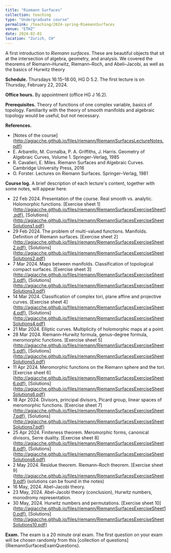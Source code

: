 ```yaml
---
title: "Riemann Surfaces"
collection: teaching
type: "Undergraduate course"
permalink: /teaching/2024-spring-RiemannSurfaces
venue: "ETHZ"
date: 2024-02-01
location: "Zurich, CH"
---
```


A first introduction to *Riemann surfaces*. These are beautiful objects that sit at the intersection of algebra, geometry, and analysis. We covered the theorems of Riemann–Hurwitz, Riemann–Roch, and Abeli–Jacobi, as well as the basics of Hurwitz theory

**Schedule.** Thursdays 16:15–18:00, HG D 5.2. The first lecture is on Thursday, February 22, 2024.

**Office hours.** By appointment (office HG J 16.2).

**Prerequisites.** Theory of functions of one complex variable, basics of topology. Familiarity with the theory of smooth manifolds and algebraic topology would be useful, but not necessary. 

**References.**
* [Notes of the course]{http://agiacche.github.io/files/riemann/RiemannSurfacesLectureNotes.pdf}
* E. Arbarello, M. Cornalba, P. A. Griffiths, J. Harris. Geometry of Algebraic Curves, Volume 1. Springer–Verlag, 1985
* R. Cavalieri, E. Miles. Riemann Surfaces and Algebraic Curves. Cambridge University Press, 2016
* O. Forster. Lectures on Riemann Surfaces. Springer–Verlag, 1981

**Course log.** A brief description of each lecture's content, together with some notes, will appear here.
* 22 Feb 2024. Presentation of the course. Real smooth vs. analytic. Holomorphic functions. [Exercise sheet 1]{http://agiacche.github.io/files/riemann/RiemannSurfacesExerciseSheet1.pdf}, [Solutions]{http://agiacche.github.io/files/riemann/RiemannSurfacesExerciseSheetSolutions1.pdf}
* 29 Feb 2024. The problem of multi-valued functions. Manifolds. Definition of Riemann surfaces. [Exercise sheet 2]{http://agiacche.github.io/files/riemann/RiemannSurfacesExerciseSheet2.pdf}, [Solutions]{http://agiacche.github.io/files/riemann/RiemannSurfacesExerciseSheetSolutions2.pdf}
* 7 Mar 2024. Maps between manifolds. Classification of topological compact surfaces. [Exercise sheet 3]{http://agiacche.github.io/files/riemann/RiemannSurfacesExerciseSheet3.pdf}, [Solutions]{http://agiacche.github.io/files/riemann/RiemannSurfacesExerciseSheetSolutions3.pdf}
* 14 Mar 2024. Classification of complex tori, plane affine and projective curves. [Exercise sheet 4]{http://agiacche.github.io/files/riemann/RiemannSurfacesExerciseSheet4.pdf}, [Solutions]{http://agiacche.github.io/files/riemann/RiemannSurfacesExerciseSheetSolutions4.pdf}
* 21 Mar 2024. Elliptic curves. Multiplicity of holomorphic maps at a point.
* 28 Mar 2024. Riemann–Hurwitz formula, genus–degree formula, meromorphic functions. [Exercise sheet 5]{http://agiacche.github.io/files/riemann/RiemannSurfacesExerciseSheet5.pdf}, [Solutions]{http://agiacche.github.io/files/riemann/RiemannSurfacesExerciseSheetSolutions5.pdf}
* 11 Apr 2024. Meromorphic functions on the Riemann sphere and the tori. [Exercise sheet 6]{http://agiacche.github.io/files/riemann/RiemannSurfacesExerciseSheet6.pdf}, [Solutions]{http://agiacche.github.io/files/riemann/RiemannSurfacesExerciseSheetSolutions6.pdf}
* 18 Apr 2024. Divisors, principal divisors, Picard group, linear spaces of meromorphic functions. [Exercise sheet 7]{http://agiacche.github.io/files/riemann/RiemannSurfacesExerciseSheet7.pdf}, [Solutions]{http://agiacche.github.io/files/riemann/RiemannSurfacesExerciseSheetSolutions7.pdf}
* 25 Apr 2024. Finiteness theorem. Meromorphic forms, canonical divisors, Serre duality. [Exercise sheet 8]{http://agiacche.github.io/files/riemann/RiemannSurfacesExerciseSheet8.pdf}, [Solutions]{http://agiacche.github.io/files/riemann/RiemannSurfacesExerciseSheetSolutions8.pdf}
* 2 May 2024. Residue theorem. Riemann–Roch theorem. [Exercise sheet 9]{http://agiacche.github.io/files/riemann/RiemannSurfacesExerciseSheet9.pdf} (solutions can be found in the notes)
* 16 May, 2024. Abel–Jacobi theory.
* 23 May, 2024. Abel–Jacobi theory (conclusion), Hurwitz numbers, monodromy representation.
* 30 May, 2024. Hurwitz numbers and permutations. [Exercise sheet 10]{http://agiacche.github.io/files/riemann/RiemannSurfacesExerciseSheet10.pdf}, [Solutions]{http://agiacche.github.io/files/riemann/RiemannSurfacesExerciseSheetSolutions10.pdf}

**Exam.** The exam is a 20 minute oral exam. The first question on your exam will be chosen randomly from this [collection of questions]{RiemannSurfacesExamQuestions}.
